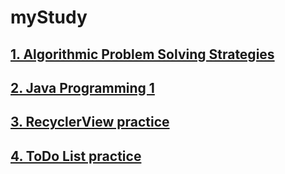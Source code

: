 # myStudy
## [1. Algorithmic Problem Solving Strategies](https://github.com/SeungWonU/myStudy/tree/master/Algorithmic%20Problem%20Solving%20Strategies)
## [2. Java Programming 1](https://github.com/SeungWonU/myStudy/tree/master/Java%20Programming%201)
## [3. RecyclerView practice](https://github.com/SeungWonU/AndroidDev)
## [4. ToDo List practice](https://github.com/SeungWonU/ToDoList)
